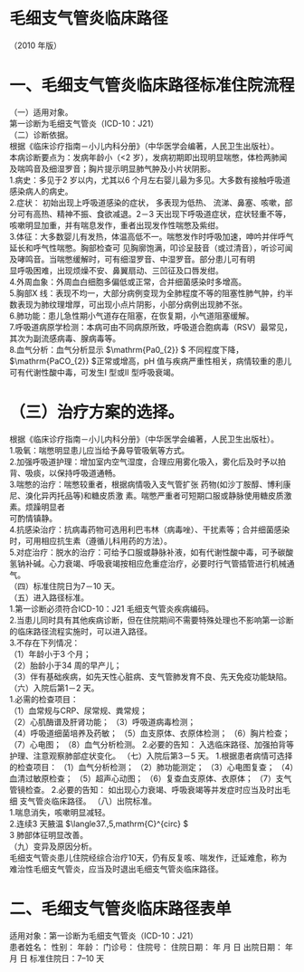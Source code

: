 # 毛细支气管炎临床路径  
（2010 年版）  
# 一、毛细支气管炎临床路径标准住院流程  
（一）适用对象。  
第一诊断为毛细支气管炎（ICD-10：J21）  
（二）诊断依据。  
根据《临床诊疗指南－小儿内科分册》（中华医学会编著，人民卫生出版社）。  
本病诊断要点为：发病年龄小（<2 岁），发病初期即出现明显喘憋，体检两肺闻及喘鸣音及细湿罗音；胸片提示明显肺气肿及小片状阴影。  
1.病史：多见于2 岁以内，尤其以6 个月左右婴儿最为多见。大多数有接触呼吸道感染病人的病史。  
2.症状： 初始出现上呼吸道感染的症状， 多表现为低热、 流涕、鼻塞、咳嗽，部分可有高热、精神不振、食欲减退。2－3 天出现下呼吸道症状，症状轻重不等，咳嗽明显加重，并有喘息发作，重者出现发作性喘憋及紫绀。  
3.体征：大多数婴儿有发热，体温高低不一。喘憋发作时呼吸加速，呻吟并伴呼气延长和呼气性喘憋。胸部检查可 见胸廓饱满，叩诊呈鼓音（或过清音），听诊可闻及哮鸣音。当喘憋缓解时，可有细湿罗音、中湿罗音。部分患儿可有明  
显呼吸困难，出现烦燥不安、鼻翼扇动、三凹征及口唇发绀。  
4.外周血象：外周血白细胞多偏低或正常，合并细菌感染时多增高。  
5.胸部X 线：表现不均一，大部分病例变现为全肺程度不等的阻塞性肺气肿，约半数表现为肺纹理增厚，可出现小点片阴影，小部分病例出现肺不张。  
6.肺功能：患儿急性期小气道存在阻塞，在恢复期，小气道阻塞缓解。  
7.呼吸道病原学检测：本病可由不同病原所致，呼吸道合胞病毒（RSV）最常见，其次为副流感病毒、腺病毒等。  
8.血气分析：血气分析显示 $\mathrm{Pa0_{2}} $ 不同程度下降， $\mathrm{PaCO_{2}} $正常或增高，pH 值与疾病严重性相关，病情较重的患儿可有代谢性酸中毒，可发生I 型或II 型呼吸衰竭。  
# （三）治疗方案的选择。  
根据《临床诊疗指南－小儿内科分册》（中华医学会编著，人民卫生出版社）。  
1.吸氧：喘憋明显患儿应当给予鼻导管吸氧等方式。  
2.加强呼吸道护理：增加室内空气湿度，合理应用雾化吸入，雾化后及时予以拍背、吸痰，以保持呼吸道通畅。  
3.喘憋的治疗：喘憋较重者，根据病情吸入支气管扩张 药物(如沙丁胺醇、博利康尼、溴化异丙托品等)和糖皮质激 素。喘憋严重者可短期口服或静脉使用糖皮质激素。烦躁明显者  
可酌情镇静。  
4.抗感染治疗：抗病毒药物可选用利巴韦林（病毒唑）、干扰素等；合并细菌感染时，可用相应抗生素（遵循儿科用药的方法）。  
5.对症治疗：脱水的治疗：可给予口服或静脉补液，如有代谢性酸中毒，可予碳酸氢钠补碱。心力衰竭、呼吸衰竭按相应危重症治疗，必要时行气管插管进行机械通气。  
（四）标准住院日为7－10 天。  
（五）进入路径标准。  
1.第一诊断必须符合ICD-10：J21 毛细支气管炎疾病编码。  
2.当患儿同时具有其他疾病诊断，但在住院期间不需要特殊处理也不影响第一诊断的临床路径流程实施时，可以进入路径。  
3.不存在下列情况：  
（1）年龄小于3 个月；  
（2）胎龄小于34 周的早产儿；  
（3）伴有基础疾病，如先天性心脏病、支气管肺发育不良、先天免疫功能缺陷。  
（六）入院后第1－2 天。  
1.必需的检查项目：  
（1）血常规与CRP、尿常规、粪常规；  
（2）心肌酶谱及肝肾功能；   （3）呼吸道病毒检测；  
（4）呼吸道细菌培养及药敏； 
    （5）血支原体、衣原体检测； （6）胸片检查； （7）心电图； （8）血气分析检测。 2.必要的告知： 入选临床路径、加强拍背等护理、注意观察肺部症状变化。 （七）入院后第3－5 天。   1.根据患者病情可选择的检查项目：  （1）血气分析检测；  （2）肺功能测定；  （3）心电图复查；  （4）血清过敏原检查； （5）超声心动图； （6）复查血支原体、衣原体； （7）支气管镜检查。   2.必要的告知：   如出现心力衰竭、呼吸衰竭等并发症时应当及时出毛细 支气管炎临床路径。  （八）出院标准。  
1.喘息消失，咳嗽明显减轻。  
2.连续3 天腋温 $\langle37.\,5\,mathrm{C}^{circ} $  
3 肺部体征明显改善。  
（九）变异及原因分析。  
毛细支气管炎患儿住院经综合治疗10天，仍有反复咳、喘发作，迁延难愈，称为难治性毛细支气管炎，应当及时退出毛细支气管炎临床路径。  
# 二、毛细支气管炎临床路径表单  
适用对象：第一诊断为毛细支气管炎（ICD-10：J21）  
患者姓名：           性别：     年龄：    门诊号：       住院号：           住院日期：     年   月   日 出院日期：     年   月  日  标准住院日：7–10 天  
